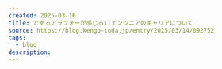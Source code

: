```yaml
---
created: 2025-03-16
title: とあるアラフォーが感じるITエンジニアのキャリアについて
source: https://blog.kengo-toda.jp/entry/2025/03/14/092752
tags:
  - blog
description:
---
```


